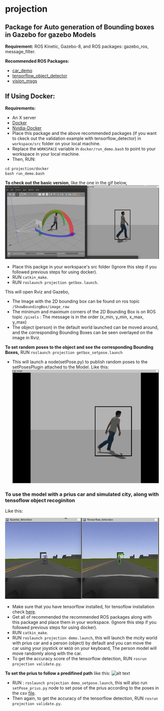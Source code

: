 # projection

## Package for Auto generation of Bounding boxes in Gazebo for gazebo Models

**Requirement:**  ROS Kinetic, Gazebo-8, and ROS packages: gazebo_ros, message_filter.

**Recommended ROS Packages:** 
* [car_demo](https://github.com/rohitsalem/car_demo) 
* [tensorflow_object_detector](https://github.com/osrf/tensorflow_object_detector)
* [vision_msgs](https://github.com/rohitsalem/vision_msgs)
## If Using Docker: 
**Requirements:** 
* An X server
* [Docker](https://docs.docker.com/engine/installation/linux/docker-ce/ubuntu/) 
* [Nvidia-Docker](https://github.com/NVIDIA/nvidia-docker)
* Place this package and the above recommended packages (if you want to ckeck out the validation example with tensorflow_detector) in `workspace/src` folder on your local machine.
* Replace the `WORKSPACE` variable in `docker/run_demo.bash` to point to your workspace in your local machine.  
* Then, RUN:
```
cd projection/docker
bash run_demo.bash
```
[//]: # (Image References)
[gif1]: ./screenshots-bbox/getbox.gif
[gif2]: ./screenshots-bbox/getbox_setpose.gif
[gif3]: ./screenshots-bbox/demo.gif
[gif4]: ./screenshots-bbox/demo_setpose.gif

**To check out the basic version**, like the one in the gif below,
![alt text][gif1]
* Place this packge in your workspace's src folder (Ignore this step if you followed previous steps for using docker).
* RUN `catkin_make`.
* RUN `roslaunch projection getbox.launch`.

This will open Rviz and Gazebo, 
* The Image with the 2D bounding box can be found on ros topic `/ShowBoundingBox/image_raw `
* The minimum and maximum corners of the 2D Bounding Box is on ROS topic `/pixels` : The message is in the order (x_min, y_min, x_max, y_max)
* The object (person) in the default world launched can be moved around, and the corresponding Bounding Boxes can be seen overlayed on the image in Rviz. 

**To set random poses to the object and see the corresponding Bounding Boxes,**
RUN `roslaunch projection getbox_setpose.launch`
* This will launch a node(setPose.py) to publish random poses to the setPosesPlugin attached to the Model.  Like this:
![alt text][gif2]

### To use the model with a prius car and simulated city, along with tensoflow object recoginiton  
Like this:

![alt text][gif3]

* Make sure that you have tensorflow installed, for tensoflow installation check [here](https://www.tensorflow.org/install/install_linux).
* Get all of recommended the recommended ROS packages along with this package and place them in your workspace. (Ignore this step if you followed previous steps for using docker). 
* RUN `catkin_make`.
* RUN `roslaunch projection demo.launch`, this will launch the mcity world with prius car and a person (object) by default and you can move the car using your joystick or `WASD` on your keyboard, The person model will move randomly along with the car. 
* To get the accuracy score of the tensorflow detection, RUN `rosrun projection validate.py`.

**To set the prius to follow a predifined path** like this:
![alt text][gif4]

* RUN : `roslaunch projection demo_setpose.launch`, this will also run `setPose_prius.py` node to set pose of the prius according to the poses in the csv [file](./data/waypoints.csv).
* Then again, to get the accuracy of the tensorflow detection, RUN `rosrun projection validate.py`.

